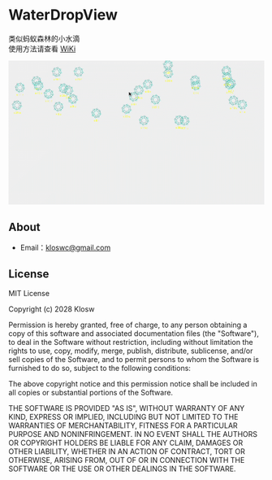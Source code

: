 # WaterDropView
类似蚂蚁森林的小水滴<br>
使用方法请查看 [WiKi](https://github.com/Klosw/WaterDropView/wiki/Android--WaterDropView?_blank)

![效果图](https://github.com/Klosw/WaterDropView/blob/master/extras/20180413130443.gif "效果图")

About
--
* Email：kloswc@gmail.com

License
--
MIT License

Copyright (c) 2028 Klosw

Permission is hereby granted, free of charge, to any person obtaining a copy
of this software and associated documentation files (the "Software"), to deal
in the Software without restriction, including without limitation the rights
to use, copy, modify, merge, publish, distribute, sublicense, and/or sell
copies of the Software, and to permit persons to whom the Software is
furnished to do so, subject to the following conditions:

The above copyright notice and this permission notice shall be included in all
copies or substantial portions of the Software.

THE SOFTWARE IS PROVIDED "AS IS", WITHOUT WARRANTY OF ANY KIND, EXPRESS OR
IMPLIED, INCLUDING BUT NOT LIMITED TO THE WARRANTIES OF MERCHANTABILITY,
FITNESS FOR A PARTICULAR PURPOSE AND NONINFRINGEMENT. IN NO EVENT SHALL THE
AUTHORS OR COPYRIGHT HOLDERS BE LIABLE FOR ANY CLAIM, DAMAGES OR OTHER
LIABILITY, WHETHER IN AN ACTION OF CONTRACT, TORT OR OTHERWISE, ARISING FROM,
OUT OF OR IN CONNECTION WITH THE SOFTWARE OR THE USE OR OTHER DEALINGS IN THE
SOFTWARE.


